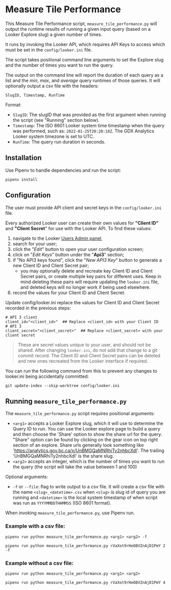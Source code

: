 # Measure Tile Performance

This Measure Tile Performance script, `measure_tile_performance.py` will output the runtime results of running a given input query (based on a Looker Explore slug) a given number of times.

It runs by invoking the Looker API, which requires API Keys to access which must be set in the `config/looker.ini` file.

The script takes positional command line arguments to set the Explore slug and the number of times you want to run the query.

The output on the command line will report the duration of each query as a list and the _min_, _max_, and _average_ query runtimes of those queries. It will optionally output a csv file with the headers:

```
SlugID, Timestamp, RunTime
```

Format:
 - `SlugID`: The slugID that was provided as the first argument when running the script (see "Running" section below).
 - `Timestamp`: The ISO 8601 Looker system time timestamp when the query was performed, such as: `2022-01-25T20:20:18Z`. The GDX Analytics Looker system timezone is set to UTC.
 - `RunTime`: The query run duration in seconds.

## Installation

Use Pipenv to handle dependencies and run the script:

```
pipenv install
```

## Configuration

The user must provide API client and secret keys in the `config/looker.ini` file.

Every authorized Looker user can create their own values for __"Client ID"__ and __"Client Secret__" for use with the Looker API. To find these values:

 1. navigate to the Looker [Users Admin panel](https://analytics.gov.bc.ca/admin/users),
 2. search for your user;
 3. click the "_Edit_" button to open your user configuration screen;
 4. click on "_Edit Keys_" button under the "__Api3__" section;
 5. if "No API3 keys found", click the "_New API3 Key_" button to generate a new Client ID and Client Secret pair;
    - you may optionally delete and recreate key Client ID and Client Secret pairs, or create multiple key pairs for different uses. Keep in mind deleting these pairs will require updating the `looker.ini` file, and deleted keys will no longer work if being used elsewhere.
 6. record the values for your Client ID and Client Secret.

Update config/looker.ini replace the values for Client ID and Client Secret recorded in the previous steps:

```
# API 3 client 
client_id="<client_id>"  ## Replace <client_id> with your Client ID
# API 3 
client_secret="<client_secret>"  ## Replace <client_secret> with your client secret
```

> These are secret values unique to your user, and should not be shared. After changing `looker.ini`, do not add that change to a git commit record. The Client ID and Client Secret pairs can be deleted and new ones recreated from the Looker interface if required.

You can run the following command from this to prevent any changes to looker.ini being accidentally committed:

```
git update-index --skip-worktree config/looker.ini
```

## Running `measure_tile_performance.py`

The `measure_tile_performance.py` script requires positional arguments:
 - `<arg1>` accepts a Looker Explore slug, which it will use to determine the Query ID to run. You can use the Looker explore page to build a query and then choose the 'Share' option to show the share url for the query. "Share" option can be found by clicking on the gear icon on top right section of an explore. Share urls generally look something like 'https://analytics.gov.bc.ca/x/UnBMGQaMNRhiTy2nhbcXdl'. The trailing 'UnBMGQaMNRhiTy2nhbcXdl' is the share slug.
 - `<arg2>` accepts an integer, which is the number of times you want to run the query (the script will take the value between 1 and 100)

 Optional arguments:
 - `-f` or `--file`: flag to write output to a csv file. It will create a csv file with the name `<slug>_<datetime>.csv` when `<slug>` is slug id of query you are running and `<datetime>` is the local system timestamp of when script was run as `YYYYMMDDTHHMMSS` (ISO 8601 format).

When invoking `measure_tile_performance.py`, use Pipenv run.

### Example with a csv file:
```
pipenv run python measure_tile_performance.py <arg1> <arg2> -f

pipenv run python measure_tile_performance.py rVaXot9rHeO8VZnAjD1PmY 2 -f
```

### Example without a csv file:

```
pipenv run python measure_tile_performance.py <arg1> <arg2>

pipenv run python measure_tile_performance.py rVaXot9rHeO8VZnAjD1PmY 4
```
